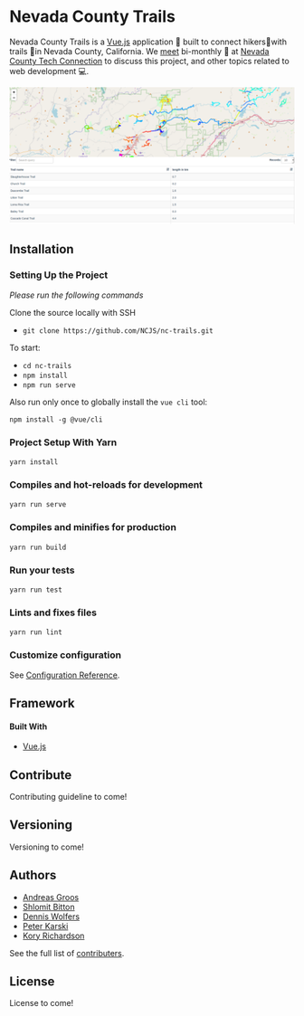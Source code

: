 # Nevada County Trails

Nevada County Trails is a [Vue.js](https://vuejs.org/) application :iphone: built to connect hikers:walking:with trails :sunrise_over_mountains: ​in Nevada County, California. We [meet](https://www.meetup.com/Nevada-County-Hackers) bi-monthly :date: at [Nevada County Tech Connection](https://nctechconnection.org/) to discuss this project, and other topics related to web development :computer:.

![Nevada County Trails](/src/assets/Screenshot.png "Screenshot of map and routes")  

## Installation

### Setting Up the Project

*Please run the following commands*

Clone the source locally with SSH

- `git clone https://github.com/NCJS/nc-trails.git`

To start:

- `cd nc-trails`
- `npm install`
- `npm run serve`

Also run only once to globally install the `vue cli` tool:

```
npm install -g @vue/cli
```

### Project Setup With Yarn

```
yarn install
```

### Compiles and hot-reloads for development

```
yarn run serve
```

### Compiles and minifies for production

```
yarn run build
```

### Run your tests

```
yarn run test
```

### Lints and fixes files

```
yarn run lint
```

### Customize configuration

See [Configuration Reference](https://cli.vuejs.org/config/).

## Framework

#### Built With

- [Vue.js](https://vuejs.org/)  

## Contribute

Contributing guideline to come!

## Versioning

Versioning to come!

## Authors

- [Andreas Groos](https://github.com/andreas-groos)
- [Shlomit Bitton](https://github.com/shlomitbitton)
- [Dennis Wolfers](https://github.com/dennis-wolfers)
- [Peter Karski](https://github.com/karski)
- [Kory Richardson](https://github.com/koryrichardson)

See the full list of [contributers](https://github.com/NCJS/nc-trails/graphs/contributors).

## License

License to come!


